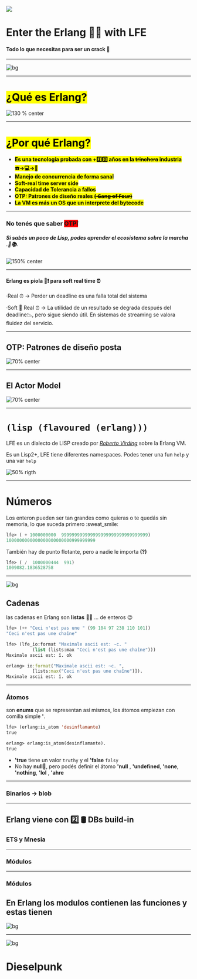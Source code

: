 <!-- $theme: gaia -->
<!-- page_number: false -->
<!-- $size: 4:3 -->
<!-- Marp(Markdown Presentation Writer)
     https://yhatt.github.io/marp/ -->
<!-- *template: invert -->


![](http://lfe.io/assets/images/other_images/LispFlavoredErlang-small-square.png)

#  Enter the Erlang :dragon_face::dragon: with LFE

#### Todo lo que necesitas para ser un crack :tiger:



---
<!-- *template: invert -->
![bg](images/comic_erlang_.png)

---
<!-- *template: invert -->
# **<mark>¿Qué es Erlang?</mark>**
![130 % center](images/castlevania1.jpg)

---
<!-- *template: invert -->

# **<mark>¿Por qué Erlang?</mark>**
- **<mark>Es una tecnología probada con +:three::zero: años en la ~~trinchera~~ industria :phone:→:computer:→:iphone:</mark>**
- **<mark>Manejo de concurrencia de forma sana:grey_exclamation:</mark>**
- **<mark> Soft-real time server side</mark>**
- **<mark>Capacidad de Tolerancia a fallos</mark>**
- **<mark> OTP: Patrones de diseño reales ( ̶G̶a̶n̶g̶ ̶o̶f̶ ̶F̶o̶u̶r̶)</mark>**
- **<mark> La VM es más un OS que un interprete del bytecode </mark>**


---
<!-- *template: gaia -->

### No tenés que saber <span style="background-color:red;"> OTP:grey_exclamation:</span>
##### Si sabés un poco de Lisp, podes aprender el ecosistema sobre la marcha <span style="background-color:white;">.:bow::books:.</span>
![150% center](images/jurassic_park_unix.jpg)

---
<!-- *template: gaia -->
#### Erlang es piola :100::heavy_exclamation_mark: para soft real time :alarm_clock:

·Real :alarm_clock:  -> Perder un deadline es una falla total del sistema

·Soft :ice_cream: Real :alarm_clock:  -> La utilidad de un resultado se degrada después del deadline:chart_with_downwards_trend:, pero sigue siendo útil. En sistemas de streaming se valora fluidez del servicio.

---
## OTP: Patrones de diseño posta 
![70% center](images/gangof4.jpg)


---
## El Actor Model 
![70% center](images/gangof4.jpg)

---
<!-- *template: gaia -->
# ```(lisp (flavoured (erlang)))```

LFE es un dialecto de LISP creado por
[*Roberto Virding*](https://twitter.com/rvirding) sobre la Erlang VM.

Es un Lisp2+, LFE tiene diferentes namespaces.
Podes tener una fun  `help` y una var `help`

![50% rigth](images/robert_virdig_hippie.jpg)

---
# Números
  <html>Los enteron pueden ser tan grandes como quieras o te quedás sin memoria, lo que suceda primero :sweat_smile:</html>

```lisp
lfe> ( + 1000000000  999999999999999999999999999999999)
1000000000000000000000000999999999
```

También hay de punto flotante, pero a nadie le importa **(?)**

```lisp
lfe> ( /  1000000444  991)
1009082.1836528758
```


---
<!-- *template: invert -->
![bg](images/Shun-Andromeda_74.jpg)
## Cadenas
las cadenas en Erlang  son __listas__ :green_apple::tophat: ... de enteros :wink:
```lisp
lfe> (++ "Ceci n'est pas une " (99 104 97 238 110 101))
"Ceci n'est pas une chaîne"
```
```lisp
lfe> (lfe_io:format "Maximale ascii est: ~c. "
          (list (lists:max "Ceci n'est pas une chaîne")))
Maximale ascii est: î. ok
```
```clojure
erlang> io:format("Maximale ascii est: ~c. ",
          [lists:max("Ceci n'est pas une chaîne")]).
Maximale ascii est: î. ok
```
---
### Átomos
son __enums__ que se representan así mismos, los átomos empiezan con comilla simple __'__.
```lisp
lfe> (erlang:is_atom 'desinflamante)
true
```
```lisp
erlang> erlang:is_atom(desinflamante).
true
```
- __'true__ tiene un valor `truthy` y el __'false__  `falsy`
- No hay __null__:no_entry_sign:, pero podés definir el átomo
 __'null__ , __'undefined__, __'none__, __'nothing__, __'lol__ , __'ahre__

---

### Binarios -> blob


---
## Erlang viene con :two: 🛢️ DBs build-in
### ETS y Mnesia


---

### Módulos


---

### Módulos

En Erlang los modulos contienen las funciones y estas tienen
---
<!-- *template: invert -->
![bg](images/aburdisio-01.jpg)



---
<!-- *template: invert -->
![bg](images/aburdisio-01.jpg)
# Dieselpunk
